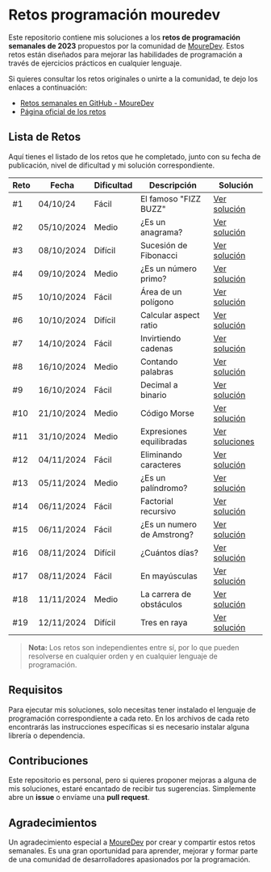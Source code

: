 # Retos programación mouredev

Este repositorio contiene mis soluciones a los **retos de programación semanales de 2023** propuestos por la comunidad de [MoureDev](https://github.com/mouredev). Estos retos están diseñados para mejorar las habilidades de programación a través de ejercicios prácticos en cualquier lenguaje.

Si quieres consultar los retos originales o unirte a la comunidad, te dejo los enlaces a continuación:

- [Retos semanales en GitHub - MoureDev](https://github.com/mouredev/retos-programacion-2023?tab=readme-ov-file)
- [Página oficial de los retos](https://retosdeprogramacion.com/semanales2023)

## Lista de Retos

Aquí tienes el listado de los retos que he completado, junto con su fecha de publicación, nivel de dificultad y mi solución correspondiente.

| Reto  | Fecha       | Dificultad | Descripción                           | Solución      |
| ----- | ----------- | ---------- | ------------------------------------- | ------------- |
| #1    | 04/10/24    | Fácil      | El famoso "FIZZ BUZZ"                 | [Ver solución](retos/El_famoso_FIZZ_BUZZ) |
| #2    | 05/10/2024  | Medio      | ¿Es un anagrama?                      | [Ver solución](retos/Es_un_anagrama) |
| #3    | 08/10/2024  | Difícil    | Sucesión de Fibonacci                 | [Ver solución](retos/Fibonacci) |
| #4    | 09/10/2024  | Medio      | ¿Es un número primo?                  | [Ver solución](retos/Numeros_primos) |
| #5    | 10/10/2024  | Fácil      | Área de un polígono                   | [Ver solución](retos/Area_poligono) |
| #6    | 10/10/2024  | Difícil    | Calcular aspect ratio                 | [Ver solución](retos/Calcular_aspect_ratio) |
| #7    | 14/10/2024  | Fácil      | Invirtiendo cadenas                   | [Ver solución](retos/Invirtiendo_cadenas) |
| #8    | 16/10/2024  | Medio      | Contando palabras                     | [Ver solución](retos/Contando_palabras) |
| #9    | 16/10/2024  | Fácil      | Decimal a binario                     | [Ver solución](retos/Decimal_a_binario) |
| #10   | 21/10/2024  | Medio      | Código Morse                          | [Ver solución](retos/Codigo_morse) |
| #11   | 31/10/2024  | Medio      | Expresiones equilibradas              | [Ver soluciones](retos/Expresiones_equilibradas) |
| #12   | 04/11/2024  | Fácil      | Eliminando caracteres                 | [Ver solución](retos/Eliminando_caracteres) |
| #13   | 05/11/2024  | Medio      | ¿Es un palíndromo?                    | [Ver solución](retos/Es_un_palindromo) |
| #14   | 06/11/2024  | Fácil      | Factorial recursivo                   | [Ver solución](retos/Factorial_recursivo) |
| #15   | 06/11/2024  | Fácil      | ¿Es un numero de Amstrong?            | [Ver solución](retos/Es_numero_amstrong) |
| #16   | 08/11/2024  | Difícil    | ¿Cuántos días?                        | [Ver solución](retos/Cuantos_dias) |
| #17   | 08/11/2024  | Fácil      | En mayúsculas                         | [Ver solución](retos/En_mayusculas) |
| #18   | 11/11/2024  | Medio      | La carrera de obstáculos              | [Ver solución](retos/Carrera_obstaculos) |
| #19   | 12/11/2024  | Difícil    | Tres en raya                          | [Ver solución](retos/Tres_en_raya) |





> **Nota:** Los retos son independientes entre sí, por lo que pueden resolverse en cualquier orden y en cualquier lenguaje de programación.

## Requisitos

Para ejecutar mis soluciones, solo necesitas tener instalado el lenguaje de programación correspondiente a cada reto. En los archivos de cada reto encontrarás las instrucciones específicas si es necesario instalar alguna librería o dependencia.


## Contribuciones

Este repositorio es personal, pero si quieres proponer mejoras a alguna de mis soluciones, estaré encantado de recibir tus sugerencias. Simplemente abre un **issue** o envíame una **pull request**.


## Agradecimientos

Un agradecimiento especial a [MoureDev](https://github.com/mouredev) por crear y compartir estos retos semanales. Es una gran oportunidad para aprender, mejorar y formar parte de una comunidad de desarrolladores apasionados por la programación.
